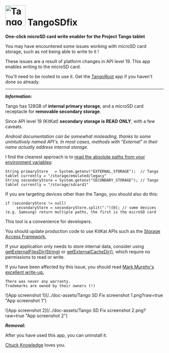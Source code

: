<img src="/../doc-assets/tango_sdfix_icon.png" width="64" height="64" alt="Tango SD Fix app icon" /> TangoSDfix
=========

**One-click microSD card write enabler for the Project Tango tablet**

You may have encountered some issues working with microSD card storage, such as not being able to write to it ! 

These issues are a result of platform changes in API level 19. This app enables writing to the microSD card.

You'll need to be rooted to use it.
Get the <a href="https://github.com/chucknology/TangoRoot">TangoRoot</a> app if you haven't done so already.

---

___Information:___

Tango has 128GB of **internal primary storage**, and a microSD card receptacle for **removable secondary storage**.

Since API level 19 (KitKat) **secondary storage is READ ONLY**, with a few caveats.

*Android documentation can be somewhat misleading, thanks to some unintuitively named API's. In most cases, methods with "External" in their name actually address internal storage.*

I find the cleanest approach is to <a href="https://source.android.com/devices/storage/config-example.html">read the absolute paths from your environment variables</a>:

```
String primaryStore   = System.getenv("EXTERNAL_STORAGE");  // Tango tablet currently = "/storage/emulated/legacy"
String secondaryStore = System.getenv("SECONDARY_STORAGE"); // Tango tablet currently = "/storage/sdcard1"
```

If you are targeting devices other than the Tango, you should also do this:

```
if (secondaryStore != null)
     secondaryStore = secondaryStore.split(":")[0]; // some devices (e.g. Samsung) return multiple paths, the first is the microSD card
```

This tool is a convenience for developers.

You should update production code to use KitKat APIs such as the <a href="https://developer.android.com/guide/topics/providers/document-provider.html">Storage Access Framework.</a>

If your application only needs to store internal data, consider using <a href="https://developer.android.com/reference/android/content/Context.html#getExternalFilesDir%28java.lang.String%29">getExternalFilesDir(String)</a> or <a href="https://developer.android.com/reference/android/content/Context.html#getExternalCacheDir%28%29">getExternalCacheDir()</a>, which require no permissions to read or write.

If you have been affected by this issue, you should read <a href="http://commonsware.com/blog/2014/04/09/storage-situation-removable-storage.html">Mark Murphy's excellent write-up.</a>

```
There was never any warranty.
Trademarks are owned by their owners (!)
```
![App screenshot 1](/../doc-assets/Tango SD Fix screenshot 1.png?raw=true "App screenshot 1")

![App screenshot 2](/../doc-assets/Tango SD Fix screenshot 2.png?raw=true "App screenshot 2")

___Removal:___

After you have used this app, you can uninstall it.

<a href="http://facebook.com/chuck.knowledge">Chuck Knowledge</a> loves you.
